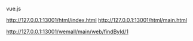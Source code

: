 vue.js

http://127.0.0.1:13001/html/index.html
http://127.0.0.1:13001/html/main.html

http://127.0.0.1:13001/wemall/main/web/findById/1